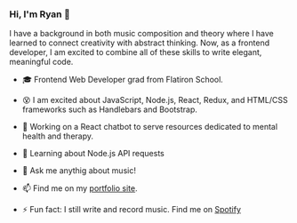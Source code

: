 ### Hi, I'm Ryan 👋
I have a background in both music composition and theory where I have learned to connect creativity with abstract thinking. Now, as a frontend developer,  I am excited to combine all of these skills to write elegant, meaningful code. 

- 🎓  Frontend Web Developer grad from Flatiron School.
- 😵  I am excited about JavaScript, Node.js, React, Redux, and HTML/CSS frameworks such as Handlebars and Bootstrap. 
- 🔭  Working on a React chatbot to serve resources dedicated to mental health and therapy. 
- 🌱  Learning about Node.js API requests 
- 💬  Ask me anythig about music!
- 📫  Find me on my <a href="www.ryanmanchester.info"/>portfolio site</a>.

- ⚡ Fun fact: I still write and record music. Find me on <a href="https://open.spotify.com/artist/5Ov5QA5DAgkXHQLMKyVSJe?si=EDU1fqX-TU2YZH9N-m36dg">Spotify</a>
<!--
**ryanmanchester/ryanmanchester** is a ✨ _special_ ✨ repository because its `README.md` (this file) appears on your GitHub profile.
-->
